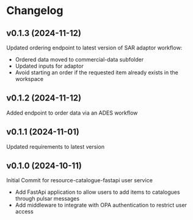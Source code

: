 # Changelog

## v0.1.3 (2024-11-12)

Updated ordering endpoint to latest version of SAR adaptor workflow:
- Ordered data moved to commercial-data subfolder
- Updated inputs for adaptor
- Avoid starting an order if the requested item already exists in the workspace

## v0.1.2 (2024-11-12)

Added endpoint to order data via an ADES workflow

## v0.1.1 (2024-11-01)

Updated requirements to latest version

## v0.1.0 (2024-10-11)

Initial Commit for resource-catalogue-fastapi user service
- Add FastApi application to allow users to add items to catalogues through pulsar messages
- Add middleware to integrate with OPA authentication to restrict user access
